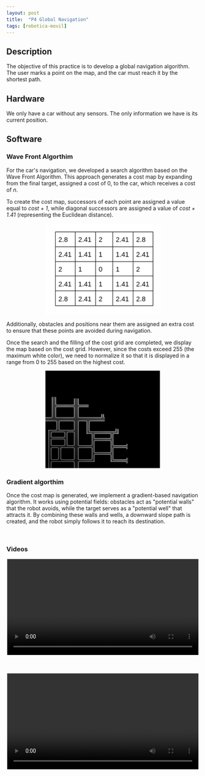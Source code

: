 ```yaml
---
layout: post
title:  "P4 Global Navigation"
tags: [robotica-movil]
---
```


## Description

The objective of this practice is to develop a global navigation algorithm. The user marks a point on the map, and the car must reach it by the shortest path.


## Hardware

We only have a car without any sensors. The only information we have is its current position.

## Software

### Wave Front Algorthim
For the car's navigation, we developed a search algorithm based on the Wave Front Algorithm. This approach generates a cost map by expanding from the final target, assigned a cost of 0, to the car, which receives a cost of *n*.

To create the cost map, successors of each point are assigned a value equal to *cost + 1*, while diagonal successors are assigned a value of *cost + 1.41* (representing the Euclidean distance).

<div style="text-align: center;">
    <img src="/assets/images/p4/Captura desde 2024-11-18 19-01-14.png" alt="car" style= "width: 300px">
</div>

Additionally, obstacles and positions near them are assigned an extra cost to ensure that these points are avoided during navigation.


Once the search and the filling of the cost grid are completed, we display the map based on the cost grid. However, since the costs exceed 255 (the maximum white color), we need to normalize it so that it is displayed in a range from 0 to 255 based on the highest cost.

<div style="text-align: center;">
    <img src="/assets/images/p4/Captura desde 2024-11-26 11-44-16.png" alt="car" style= "width: 300px">
</div>

### Gradient algorthim

Once the cost map is generated, we implement a gradient-based navigation algorithm. It works using potential fields: obstacles act as "potential walls" that the robot avoids, while the target serves as a "potential well" that attracts it. By combining these walls and wells, a downward slope path is created, and the robot simply follows it to reach its destination.


&nbsp;

### Videos


<div style="text-align: center;">
    <video width="500" controls>
      <source src="{{ '/assets/videos/p4/grabacion-de-pantalla-desde-2024-11-18-10-37-27_hUPDu7c6.webm' | relative_url }}" type="video/webm">
      Tu navegador no soporta la reproducción de videos.
    </video>

&nbsp;

<div style="text-align: center;">
    <video width="500" controls>
      <source src="{{ '/assets/videos/p4/grabacion-de-pantalla-desde-2024-11-18-10-44-35_0AQSLjZU.webm' | relative_url }}" type="video/webm">
      Tu navegador no soporta la reproducción de videos.
    </video>


